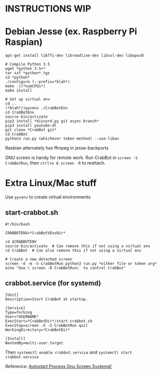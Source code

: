 # INSTRUCTIONS WIP

# Debian Jesse (ex. Raspberry Pi Raspian)
```
apt-get install libffi-dev libreadline-dev libssl-dev libopus0

# Compile Python 3.5
wget *python 3.5+*
tar xzf *python*.tgz
cd *python*
./configure (--prefix=*blah*)
make -j(*numCPUs*)
make install

# Set up virtual env
cd ..
(*blah*/)pyvenv ./CrabBotEnv
cd CrabBotEnv
source bin/activate
pip3 install *discord.py git async branch*
pip3 install youtube-dl
git clone *CrabBot git*
cd CrabBot
python3 run.py (whichever token method) --use-libav
```

Rasbian alternately has ffmpeg in jesse-backports

GNU screen is handy for remote work. Run CrabBot in `screen -S CrabBotRun`, then `ctrl+a d`. `screen -R` to reattach.

# Extra Linux/Mac stuff

Use `pyvenv` to create virtual environments

## start-crabbot.sh

```
#!/bin/bash

CRABBOTENV=*CrabBotVEnvDir*

cd $CRABBOTENV
source bin/activate  # Can remove this if not using a virtual env
cd CrabBot  # Can also remove this if not using a virtual env

# Create a new detached screen
screen -d -m -S CrabBotRun python3 run.py *either file or token arg*
echo "Use \`screen -R CrabBotRun\` to control CrabBot"

```

## crabbot.service (for systemd)

```
[Unit]
Description=Start CrabBot at startup.

[Service]
Type=forking
User=*USERNAME*
ExecStart=*CrabBotDir*/start-crabbot.sh
ExecStop=screen -X -S CrabBotRun quit
WorkingDirectory=*CrabBotDir*

[Install]
WantedBy=multi-user.target
```

Then `systemctl enable crabbot.service` and `systemctl start crabbot.service`

Reference: [Autostart Process Gnu Screen Systemd/](http://www.linuxveda.com/2014/04/28/autostart-process-gnu-screen-systemd/)
